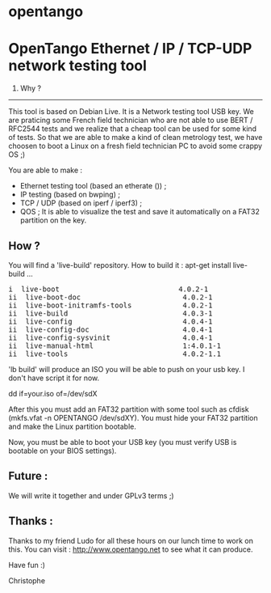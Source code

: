 # opentango
OpenTango Ethernet / IP / TCP-UDP network testing tool
======================================================
1. Why ?
--------
This tool is based on Debian Live. It is a Network testing tool USB key.
We are praticing some French field technician who are not able to use BERT / RFC2544 tests and we realize that a cheap tool can be used for some kind of tests. 
So that we are able to make a kind of clean metrology test, we have choosen to boot a Linux on a fresh field technician PC to avoid some crappy OS ;)

You are able to make : 
 * Ethernet testing tool (based an etherate ()) ;
 * IP testing (based on bwping) ;
 * TCP / UDP (based on iperf / iperf3) ;
 * QOS ;
It is able to visualize the test and save it automatically on a FAT32 partition on the key.

How ?
-----
You will find a 'live-build' repository. 
How to build it : apt-get install live-build ...

<pre>
i  live-boot                            4.0.2-1                                    all          Live System Boot Components
ii  live-boot-doc                        4.0.2-1                                    all          Live System Boot Components (documentation)
ii  live-boot-initramfs-tools            4.0.2-1                                    all          Live System Boot Components (initramfs-tools backend)
ii  live-build                           4.0.3-1                                    all          Live System Build Components
ii  live-config                          4.0.4-1                                    all          Live System Configuration Components
ii  live-config-doc                      4.0.4-1                                    all          Live System Configuration Components (documentation)
ii  live-config-sysvinit                 4.0.4-1                                    all          Live System Configuration Components (sysvinit backend)
ii  live-manual-html                     1:4.0.1-1                                  all          Live Systems Documentation (html)
ii  live-tools                           4.0.2-1.1                                  all          Live System Extra Components
</pre>

'lb build' will produce an ISO you will be able to push on your usb key. I don't have script it for now. 

dd if=your.iso of=/dev/sdX

After this you must add an FAT32 partition with some tool such as cfdisk (mkfs.vfat -n OPENTANGO /dev/sdXY). 
You must hide your FAT32 partition and make the Linux partition bootable.

Now, you must be able to boot your USB key (you must verify USB is bootable on your BIOS settings).

Future :
--------
We will write it together and under GPLv3 terms ;)

Thanks :
--------
Thanks to my friend Ludo for all these hours on our lunch time to work on this.
You can visit : http://www.opentango.net to see what it can produce.

Have fun :)

Christophe 
